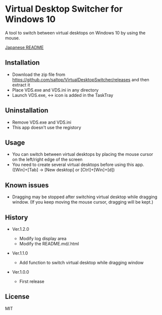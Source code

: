 # Virtual Desktop Switcher for Windows 10
A tool to switch between virtual desktops on Windows 10 by using the mouse.

[Japanese README](README.ja.md)


## Installation
- Download the zip file from https://github.com/saltpp/VirtualDesktopSwitcher/releases and then extract it
- Place VDS.exe and VDS.ini in any directory
- Launch VDS.exe, ↔ icon is added in the TaskTray


## Uninstallation
- Remove VDS.exe and VDS.ini
- This app doesn't use the registory


## Usage
- You can switch between virtual desktops by placing the mouse cursor on the left/right edge of the screen
- You need to create several virtual desktops before using this app. ([Win]+[Tab] → [New desktop] or [Ctrl]+[Win]+[d])


## Known issues
- Dragging may be stopped after switching virtual desktop while dragging window. (If you keep moving the mouse cursor, dragging will be kept.)


## History
- Ver.1.2.0
  - Modify log display area
  - Modify the README.md/.html

- Ver.1.1.0
  - Add function to switch virtual desktop while dragging window

- Ver.1.0.0
  - First release


## License
MIT
